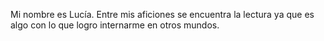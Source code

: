 Mi nombre es Lucía. Entre mis aficiones se encuentra la lectura ya que es algo con lo que logro internarme en otros mundos.
